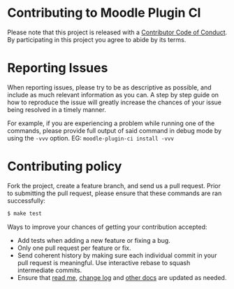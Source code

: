 # Contributing to Moodle Plugin CI

Please note that this project is released with a
[Contributor Code of Conduct](http://contributor-covenant.org/version/1/2/0/). By participating in this project you 
agree to abide by its terms.

# Reporting Issues

When reporting issues, please try to be as descriptive as possible, and include as much relevant information as you
can. A step by step guide on how to reproduce the issue will greatly increase the chances of your issue being
resolved in a timely manner.

For example, if you are experiencing a problem while running one of the commands, please provide full output of said
command in debug mode by using the `-vvv` option. EG: `moodle-plugin-ci install -vvv`

# Contributing policy

Fork the project, create a feature branch, and send us a pull request.  Prior to submitting the pull request,
please ensure that these commands are ran successfully:

``` bash
$ make test
```

Ways to improve your chances of getting your contribution accepted:
* Add tests when adding a new feature or fixing a bug.
* Only one pull request per feature or fix.
* Send coherent history by making sure each individual commit in your pull request is meaningful. Use interactive
  rebase to squash intermediate commits.
* Ensure that [read me](README.md), [change log](CHANGELOG.md) and [other docs](doc) are updated as needed.
